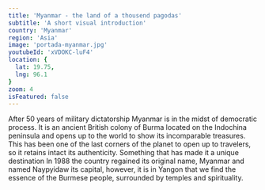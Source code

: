 ```yaml
---
title: 'Myanmar - the land of a thousend pagodas'
subtitle: 'A short visual introduction'
country: 'Myanmar'
region: 'Asia'
image: 'portada-myanmar.jpg'
youtubeId: 'xVDOKC-luF4'
location: {
  lat: 19.75,
  lng: 96.1
}
zoom: 4
isFeatured: false
---
```



After 50 years of military dictatorship Myanmar is in the midst of democratic process. It is an ancient British colony of Burma located on the Indochina peninsula and opens up to the world to show its incomparable treasures. This has been one of the last corners of the planet to open up to travelers, so it retains intact its authenticity. Something that has made it a unique destination In 1988 the country regained its original name, Myanmar and named Naypyidaw its capital, however, it is in Yangon that we find the essence of the Burmese people, surrounded by temples and spirituality.